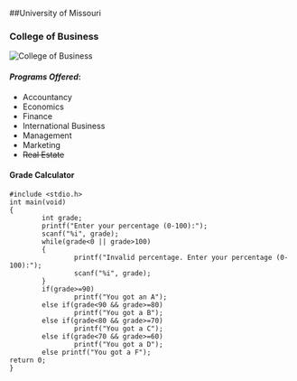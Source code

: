 ##University of Missouri

### College of Business

![College of Business](https://mizzouadvantage.missouri.edu/wp-content/uploads/2015/10/MIZ-BIZ.jpg)

#### *Programs Offered*:
* Accountancy
* Economics
* Finance
* International Business
* Management
* Marketing
* ~~Real Estate~~


#### Grade Calculator

```
#include <stdio.h>
int main(void)
{
        int grade;
        printf("Enter your percentage (0-100):");
        scanf("%i", grade);
        while(grade<0 || grade>100)
        {
                printf("Invalid percentage. Enter your percentage (0-100):");
                scanf("%i", grade);
        }
        if(grade>=90)
                printf("You got an A");
        else if(grade<90 && grade>=80)
                printf("You got a B");
        else if(grade<80 && grade>=70)
                printf("You got a C");
        else if(grade<70 && grade>=60)
                printf("You got a D");
        else printf("You got a F");
return 0;
}
```
